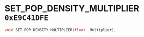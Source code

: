 # SET_POP_DENSITY_MULTIPLIER `0xE9C41DFE`

```cpp
void SET_POP_DENSITY_MULTIPLIER(float _Multiplier);
```